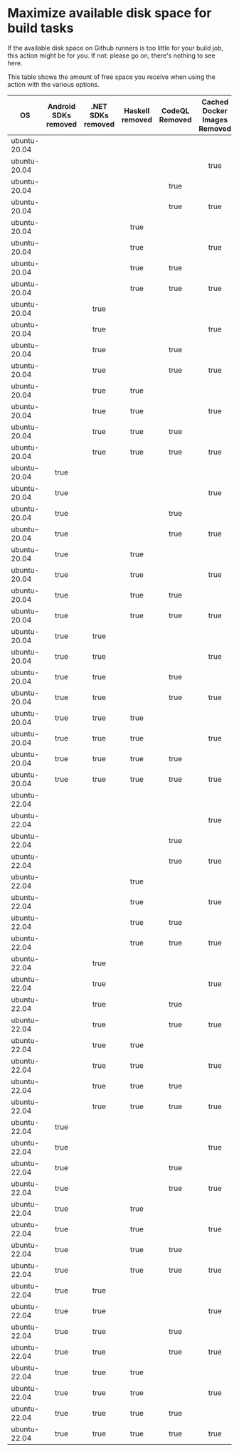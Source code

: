 # Maximize available disk space for build tasks

If the available disk space on Github runners is too little for your build job, this action might be for you.
If not: please go on, there's nothing to see here.

This table shows the amount of free space you receive when using the action with the various options.

OS | Android SDKs removed | .NET SDKs removed | Haskell removed | CodeQL Removed | Cached Docker Images Removed | GB freed | GB free | Elapsed Time (seconds) |
---|:--------------------:|:-----------------:|:---------------:|:--------------:|:----------------------------:|:--------:|:-------:|:----------------------:|
ubuntu-20.04 |  |  |  |  |  | 63 | 83 | 2
ubuntu-20.04 |  |  |  |  | true | 66 | 86 | 46
ubuntu-20.04 |  |  |  | true |  | 68 | 88 | 3
ubuntu-20.04 |  |  |  | true | true | 71 | 91 | 5
ubuntu-20.04 |  |  | true |  |  | 63 | 83 | 2
ubuntu-20.04 |  |  | true |  | true | 66 | 86 | 4
ubuntu-20.04 |  |  | true | true |  | 68 | 88 | 5
ubuntu-20.04 |  |  | true | true | true | 71 | 91 | 6
ubuntu-20.04 |  | true |  |  |  | 64 | 84 | 3
ubuntu-20.04 |  | true |  |  | true | 67 | 87 | 30
ubuntu-20.04 |  | true |  | true |  | 69 | 89 | 4
ubuntu-20.04 |  | true |  | true | true | 72 | 92 | 7
ubuntu-20.04 |  | true | true |  |  | 64 | 84 | 4
ubuntu-20.04 |  | true | true |  | true | 67 | 87 | 6
ubuntu-20.04 |  | true | true | true |  | 69 | 89 | 5
ubuntu-20.04 |  | true | true | true | true | 72 | 92 | 51
ubuntu-20.04 | true |  |  |  |  | 71 | 91 | 9
ubuntu-20.04 | true |  |  |  | true | 75 | 95 | 81
ubuntu-20.04 | true |  |  | true |  | 76 | 96 | 40
ubuntu-20.04 | true |  |  | true | true | 79 | 99 | 90
ubuntu-20.04 | true |  | true |  |  | 71 | 91 | 40
ubuntu-20.04 | true |  | true |  | true | 75 | 95 | 55
ubuntu-20.04 | true |  | true | true |  | 76 | 96 | 45
ubuntu-20.04 | true |  | true | true | true | 79 | 99 | 91
ubuntu-20.04 | true | true |  |  |  | 73 | 93 | 9
ubuntu-20.04 | true | true |  |  | true | 76 | 96 | 49
ubuntu-20.04 | true | true |  | true |  | 78 | 98 | 45
ubuntu-20.04 | true | true |  | true | true | 81 | 101 | 14
ubuntu-20.04 | true | true | true |  |  | 73 | 93 | 7
ubuntu-20.04 | true | true | true |  | true | 76 | 96 | 102
ubuntu-20.04 | true | true | true | true |  | 78 | 98 | 53
ubuntu-20.04 | true | true | true | true | true | 81 | 101 | 101
ubuntu-22.04 |  |  |  |  |  | 62 | 83 | 2
ubuntu-22.04 |  |  |  |  | true | 66 | 87 | 10
ubuntu-22.04 |  |  |  | true |  | 67 | 88 | 3
ubuntu-22.04 |  |  |  | true | true | 71 | 92 | 8
ubuntu-22.04 |  |  | true |  |  | 62 | 83 | 2
ubuntu-22.04 |  |  | true |  | true | 66 | 87 | 6
ubuntu-22.04 |  |  | true | true |  | 67 | 88 | 4
ubuntu-22.04 |  |  | true | true | true | 71 | 92 | 8
ubuntu-22.04 |  | true |  |  |  | 64 | 85 | 4
ubuntu-22.04 |  | true |  |  | true | 67 | 88 | 43
ubuntu-22.04 |  | true |  | true |  | 69 | 90 | 5
ubuntu-22.04 |  | true |  | true | true | 72 | 93 | 43
ubuntu-22.04 |  | true | true |  |  | 64 | 85 | 4
ubuntu-22.04 |  | true | true |  | true | 67 | 88 | 26
ubuntu-22.04 |  | true | true | true |  | 69 | 90 | 5
ubuntu-22.04 |  | true | true | true | true | 72 | 93 | 8
ubuntu-22.04 | true |  |  |  |  | 71 | 92 | 10
ubuntu-22.04 | true |  |  |  | true | 74 | 95 | 78
ubuntu-22.04 | true |  |  | true |  | 76 | 97 | 12
ubuntu-22.04 | true |  |  | true | true | 79 | 100 | 79
ubuntu-22.04 | true |  | true |  |  | 71 | 92 | 71
ubuntu-22.04 | true |  | true |  | true | 74 | 95 | 46
ubuntu-22.04 | true |  | true | true |  | 76 | 97 | 12
ubuntu-22.04 | true |  | true | true | true | 79 | 100 | 94
ubuntu-22.04 | true | true |  |  |  | 73 | 94 | 61
ubuntu-22.04 | true | true |  |  | true | 76 | 97 | 64
ubuntu-22.04 | true | true |  | true |  | 78 | 99 | 11
ubuntu-22.04 | true | true |  | true | true | 81 | 102 | 15
ubuntu-22.04 | true | true | true |  |  | 73 | 94 | 12
ubuntu-22.04 | true | true | true |  | true | 76 | 97 | 14
ubuntu-22.04 | true | true | true | true |  | 78 | 99 | 12
ubuntu-22.04 | true | true | true | true | true | 81 | 102 | 15
